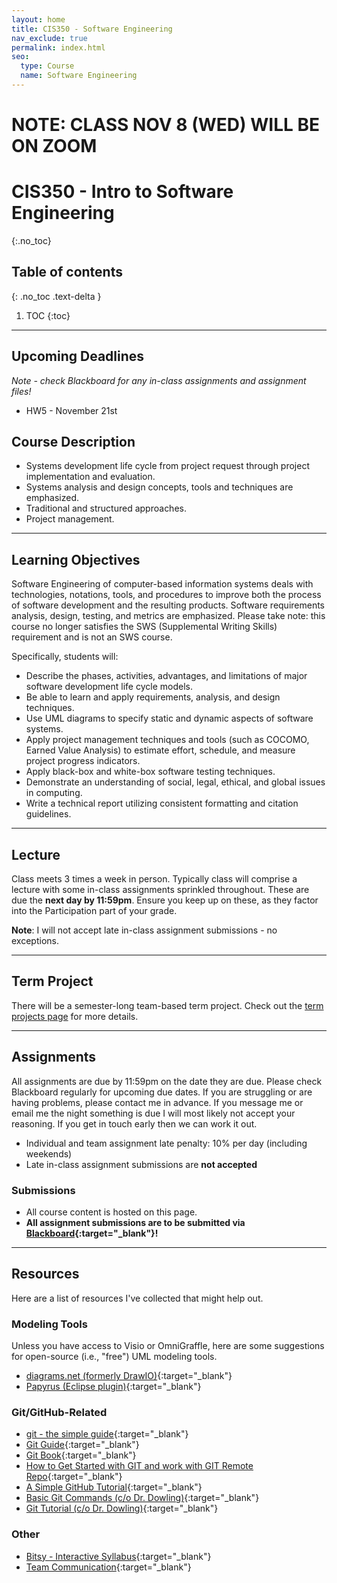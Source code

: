 ```yaml
---
layout: home
title: CIS350 - Software Engineering
nav_exclude: true
permalink: index.html
seo:
  type: Course
  name: Software Engineering
---
```


# NOTE: CLASS NOV 8 (WED) WILL BE ON ZOOM

# CIS350 - Intro to Software Engineering
{:.no_toc}

## Table of contents
{: .no_toc .text-delta }

1. TOC
{:toc}

---


## Upcoming Deadlines

*Note - check Blackboard for any in-class assignments and assignment files!*

* HW5 - November 21st

## Course Description

* Systems development life cycle from project request through project implementation and evaluation. 
* Systems analysis and design concepts, tools and techniques are emphasized. 
* Traditional and structured approaches. 
* Project management.

---

## Learning Objectives

Software Engineering of computer-based information systems deals with technologies, notations, tools, and procedures to improve both the process of software development and the resulting products. Software requirements analysis, design, testing, and metrics are emphasized.  Please take note: this course no longer satisfies the SWS (Supplemental Writing Skills) requirement and is not an SWS course. 

Specifically, students will:
* Describe the phases, activities, advantages, and limitations of major software development life cycle models.
* Be able to learn and apply requirements, analysis, and design techniques.
* Use UML diagrams to specify static and dynamic aspects of software systems.
* Apply project management techniques and tools (such as COCOMO, Earned Value Analysis) to estimate effort, schedule, and measure project progress indicators.
* Apply black-box and white-box software testing techniques.
* Demonstrate an understanding of social, legal, ethical, and global issues in computing.
* Write a technical report utilizing consistent formatting and citation guidelines.

---

## Lecture

Class meets 3 times a week in person.  Typically class will comprise a lecture with some in-class assignments sprinkled throughout.  These are due the **next day by 11:59pm**.  Ensure you keep up on these, as they factor into the Participation part of your grade.  

**Note**: I will not accept late in-class assignment submissions - no exceptions.

---

## Term Project

There will be a semester-long team-based term project.  Check out the [term projects page](term-projects) for more details.

---

## Assignments

All assignments are due by 11:59pm on the date they are due.  Please check Blackboard regularly for upcoming due dates.  If you are struggling or are having problems, please contact me in advance.  If you message me or email me the night something is due I will most likely not accept your reasoning.  If you get in touch early then we can work it out.

* Individual and team assignment late penalty: 10% per day (including weekends)
* Late in-class assignment submissions are **not accepted**

### Submissions

* All course content is hosted on this page.
* **All assignment submissions are to be submitted via [Blackboard](https://lms.gvsu.edu){:target="_blank"}!**

---

## Resources

Here are a list of resources I've collected that might help out.

### Modeling Tools

Unless you have access to Visio or OmniGraffle, here are some suggestions for open-source (i.e., "free") UML modeling tools.

* [diagrams.net (formerly DrawIO)](https://app.diagrams.net/){:target="_blank"}
* [Papyrus (Eclipse plugin)](http://www.eclipse.org/papyrus/){:target="_blank"}

### Git/GitHub-Related

* [git - the simple guide](http://rogerdudler.github.io/git-guide/){:target="_blank"}
* [Git Guide](https://github.com/git-guides){:target="_blank"}
* [Git Book](https://git-scm.com/book/en/v2/){:target="_blank"}
* [How to Get Started with GIT and work with GIT Remote Repo](https://www3.ntu.edu.sg/home/ehchua/programming/howto/Git_HowTo.html){:target="_blank"}
* [A Simple GitHub Tutorial](https://old.benjaminashbaugh.me/code/simple-git-github-tutorial){:target="_blank"}
* [Basic Git Commands (c/o Dr. Dowling)](https://docs.google.com/document/d/1uy1sltx6kQiiIRy_UdUoZsQknsmrcQjJGbfvhCCsK7Y/edit){:target="_blank"}
* [Git Tutorial (c/o Dr. Dowling)](https://docs.google.com/document/d/10EARJZhLLDXspfl4g1P3SS2zbHTWR1ru9ppP3W-NaT4/edit){:target="_blank"}

### Other

* [Bitsy - Interactive Syllabus](https://efredericks.github.io/CIS-three-fitsy/){:target="_blank"}
* [Team Communication](https://asana.com/resources/team-communication){:target="_blank"}
